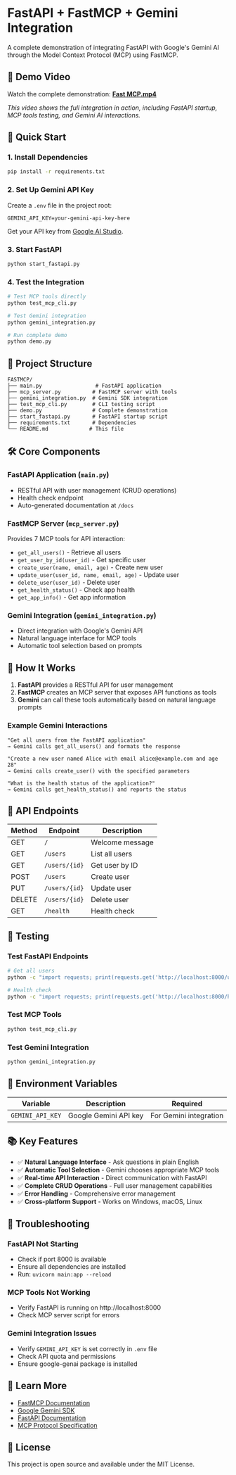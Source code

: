 # FastAPI + FastMCP + Gemini Integration

A complete demonstration of integrating FastAPI with Google's Gemini AI through the Model Context Protocol (MCP) using FastMCP.

## 🎥 Demo Video

Watch the complete demonstration: **[Fast MCP.mp4](Fast%20MCP.mp4)**

*This video shows the full integration in action, including FastAPI startup, MCP tools testing, and Gemini AI interactions.*

## 🚀 Quick Start

### 1. Install Dependencies
```bash
pip install -r requirements.txt
```

### 2. Set Up Gemini API Key
Create a `.env` file in the project root:
```env
GEMINI_API_KEY=your-gemini-api-key-here
```

Get your API key from [Google AI Studio](https://aistudio.google.com/app/apikey).

### 3. Start FastAPI
```bash
python start_fastapi.py
```

### 4. Test the Integration
```bash
# Test MCP tools directly
python test_mcp_cli.py

# Test Gemini integration
python gemini_integration.py

# Run complete demo
python demo.py
```

## 📁 Project Structure

```
FASTMCP/
├── main.py                 # FastAPI application
├── mcp_server.py          # FastMCP server with tools
├── gemini_integration.py  # Gemini SDK integration
├── test_mcp_cli.py        # CLI testing script
├── demo.py                # Complete demonstration
├── start_fastapi.py       # FastAPI startup script
├── requirements.txt       # Dependencies
└── README.md             # This file
```

## 🛠️ Core Components

### FastAPI Application (`main.py`)
- RESTful API with user management (CRUD operations)
- Health check endpoint
- Auto-generated documentation at `/docs`

### FastMCP Server (`mcp_server.py`)
Provides 7 MCP tools for API interaction:
- `get_all_users()` - Retrieve all users
- `get_user_by_id(user_id)` - Get specific user
- `create_user(name, email, age)` - Create new user
- `update_user(user_id, name, email, age)` - Update user
- `delete_user(user_id)` - Delete user
- `get_health_status()` - Check app health
- `get_app_info()` - Get app information

### Gemini Integration (`gemini_integration.py`)
- Direct integration with Google's Gemini API
- Natural language interface for MCP tools
- Automatic tool selection based on prompts

## 🤖 How It Works

1. **FastAPI** provides a RESTful API for user management
2. **FastMCP** creates an MCP server that exposes API functions as tools
3. **Gemini** can call these tools automatically based on natural language prompts

### Example Gemini Interactions

```
"Get all users from the FastAPI application"
→ Gemini calls get_all_users() and formats the response

"Create a new user named Alice with email alice@example.com and age 28"
→ Gemini calls create_user() with the specified parameters

"What is the health status of the application?"
→ Gemini calls get_health_status() and reports the status
```

## 🔧 API Endpoints

| Method | Endpoint | Description |
|--------|----------|-------------|
| GET | `/` | Welcome message |
| GET | `/users` | List all users |
| GET | `/users/{id}` | Get user by ID |
| POST | `/users` | Create user |
| PUT | `/users/{id}` | Update user |
| DELETE | `/users/{id}` | Delete user |
| GET | `/health` | Health check |

## 🧪 Testing

### Test FastAPI Endpoints
```bash
# Get all users
python -c "import requests; print(requests.get('http://localhost:8000/users').json())"

# Health check
python -c "import requests; print(requests.get('http://localhost:8000/health').json())"
```

### Test MCP Tools
```bash
python test_mcp_cli.py
```

### Test Gemini Integration
```bash
python gemini_integration.py
```

## 🔑 Environment Variables

| Variable | Description | Required |
|----------|-------------|----------|
| `GEMINI_API_KEY` | Google Gemini API key | For Gemini integration |

## 📚 Key Features

- ✅ **Natural Language Interface** - Ask questions in plain English
- ✅ **Automatic Tool Selection** - Gemini chooses appropriate MCP tools
- ✅ **Real-time API Interaction** - Direct communication with FastAPI
- ✅ **Complete CRUD Operations** - Full user management capabilities
- ✅ **Error Handling** - Comprehensive error management
- ✅ **Cross-platform Support** - Works on Windows, macOS, Linux

## 🐛 Troubleshooting

### FastAPI Not Starting
- Check if port 8000 is available
- Ensure all dependencies are installed
- Run: `uvicorn main:app --reload`

### MCP Tools Not Working
- Verify FastAPI is running on http://localhost:8000
- Check MCP server script for errors

### Gemini Integration Issues
- Verify `GEMINI_API_KEY` is set correctly in `.env` file
- Check API quota and permissions
- Ensure google-genai package is installed

## 🔗 Learn More

- [FastMCP Documentation](https://fastmcp.dev/)
- [Google Gemini SDK](https://ai.google.dev/gemini-api/docs)
- [FastAPI Documentation](https://fastapi.tiangolo.com/)
- [MCP Protocol Specification](https://modelcontextprotocol.io/)

## 📄 License

This project is open source and available under the MIT License.